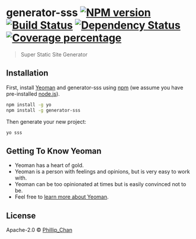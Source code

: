 # generator-sss [![NPM version][npm-image]][npm-url] [![Build Status][travis-image]][travis-url] [![Dependency Status][daviddm-image]][daviddm-url] [![Coverage percentage][coveralls-image]][coveralls-url]
> Super Static Site Generator

## Installation

First, install [Yeoman](http://yeoman.io) and generator-sss using [npm](https://www.npmjs.com/) (we assume you have pre-installed [node.js](https://nodejs.org/)).

```bash
npm install -g yo
npm install -g generator-sss
```

Then generate your new project:

```bash
yo sss
```

## Getting To Know Yeoman

 * Yeoman has a heart of gold.
 * Yeoman is a person with feelings and opinions, but is very easy to work with.
 * Yeoman can be too opinionated at times but is easily convinced not to be.
 * Feel free to [learn more about Yeoman](http://yeoman.io/).

## License

Apache-2.0 © [Phillip_Chan]()


[npm-image]: https://badge.fury.io/js/generator-sss.svg
[npm-url]: https://npmjs.org/package/generator-sss
[travis-image]: https://travis-ci.org/phillipchan2/generator-sss.svg?branch=master
[travis-url]: https://travis-ci.org/phillipchan2/generator-sss
[daviddm-image]: https://david-dm.org/phillipchan2/generator-sss.svg?theme=shields.io
[daviddm-url]: https://david-dm.org/phillipchan2/generator-sss
[coveralls-image]: https://coveralls.io/repos/phillipchan2/generator-sss/badge.svg
[coveralls-url]: https://coveralls.io/r/phillipchan2/generator-sss
